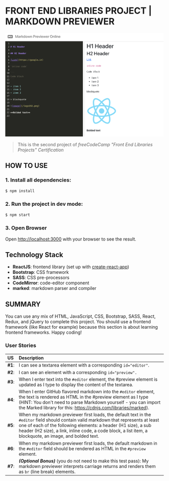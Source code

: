 # FRONT END LIBRARIES PROJECT | MARKDOWN PREVIEWER
![Project-preview](markdown-previewer-preview.png)
> This is the second project of _freeCodeCamp "Front End Libraries Projects" Certification_

## HOW TO USE

### 1. Install all dependencies: 
```bash
$ npm install
```

### 2. Run the project in dev mode:
```bash
$ npm start
```

### 3. Open Browser
Open [http://localhost:3000](http://localhost:3000) with your browser to see the result.


## Technology Stack

- **ReactJS**: frontend library (set up with [create-react-app](https://github.com/facebook/create-react-app))
- **Bootstrap**: CSS framework
- **SASS**: CSS pre-processors
- **CodeMirror**: code-editor component
- **marked**: markdown parser and compiler

## SUMMARY

You can use any mix of HTML, JavaScript, CSS, Bootstrap, SASS, React, Redux, and jQuery to complete this project. You should use a frontend framework (like React for example) because this section is about learning frontend frameworks. Happy coding!

### User Stories

|    US    |        Description        |
| :------- | :------------------------ |
| **#1**:  | I can see a textarea element with a corresponding `id="editor"`. |
| **#2**:  | I can see an element with a corresponding `id="preview".` |
| **#3**:  | When I enter text into the `#editor` element, the #preview element is updated as I type to display the content of the textarea. |
| **#4**:  | When I enter GitHub flavored markdown into the `#editor` element, the text is rendered as HTML in the #preview element as I type (HINT: You don't need to parse Markdown yourself - you can import the Marked library for this: https://cdnjs.com/libraries/marked). |
| **#5**:  | When my markdown previewer first loads, the default text in the `#editor` field should contain valid markdown that represents at least one of each of the following elements: a header (H1 size), a sub header (H2 size), a link, inline code, a code block, a list item, a blockquote, an image, and bolded text. |
| **#6**:  | When my markdown previewer first loads, the default markdown in the `#editor` field should be rendered as HTML in the `#preview` element. |
| **#7**:  | ___(Optional Bonus)___ (you do not need to make this test pass): My markdown previewer interprets carriage returns and renders them as `br` (line break) elements. |
